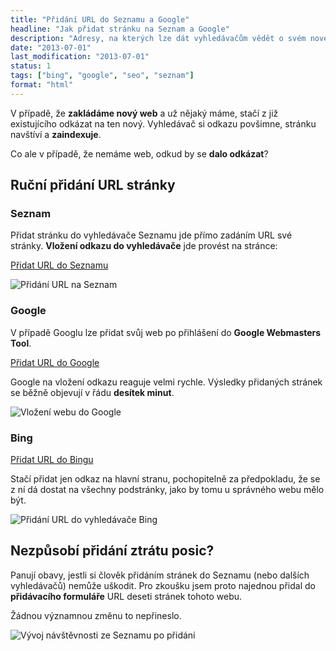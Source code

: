 ```yaml
---
title: "Přidání URL do Seznamu a Google"
headline: "Jak přidat stránku na Seznam a Google"
description: "Adresy, na kterých lze dát vyhledávačům vědět o svém novém webu."
date: "2013-07-01"
last_modification: "2013-07-01"
status: 1
tags: ["bing", "google", "seo", "seznam"]
format: "html"
---
```


<p>V případě, že <b>zakládáme nový web</b> a už nějaký máme, stačí z již existujícího odkázat na ten nový. Vyhledávač si odkazu povšimne, stránku navštíví a <b>zaindexuje</b>.</p>

<p>Co ale v případě, že nemáme web, odkud by se <b>dalo odkázat</b>?</p>




<h2>Ruční přidání URL stránky</h2>


<h3>Seznam</h3>

<p>Přidat stránku do vyhledávače Seznamu jde přímo zadáním URL své stránky. <b>Vložení odkazu do vyhledávače</b> jde provést na stránce:</p>

<p><a class=button href="http://search.seznam.cz/pridej-stranku">Přidat URL do Seznamu</a></p>

<p><img src="/files/pridat-url/seznam.png" alt="Přidání URL na Seznam" class="border"></p>



















<h3>Google</h3>

<p>V případě Googlu lze přidat svůj web po přihlášení do <b>Google Webmasters Tool</b>.</p>

<p><a class=button href="https://www.google.com/webmasters/tools/submit-url?">Přidat URL do Google</a></p>

<p>Google na vložení odkazu reaguje velmi rychle. Výsledky přidaných stránek se běžně objevují v řádu <b>desítek minut</b>.</p>

<p><img src="/files/pridat-url/google.png" alt="Vložení webu do Google" class="border"></p>






























<h3>Bing</h3>

<p><a class=button href="http://www.bing.com/toolbox/submit-site-url">Přidat URL do Bingu</a></p>

<p>Stačí přidat jen odkaz na hlavní stranu, pochopitelně za předpokladu, že se z ní dá dostat na všechny podstránky, jako by tomu u správného webu mělo být.</p>

<p><img src="/files/pridat-url/bing.png" alt="Přidání URL do vyhledávače Bing" class="border"></p>



























<h2 id="ztrata-posic">Nezpůsobí přidání ztrátu posic?</h2>

<p>Panují obavy, jestli si člověk přidáním stránek do Seznamu (nebo dalších vyhledávačů) nemůže uškodit. Pro zkoušku jsem proto najednou přidal do <b>přidávacího formuláře</b> URL deseti stránek tohoto webu.</p>

<p>Žádnou významnou změnu to nepřineslo.</p>

<p><img src="/files/pridat-url/pridani-seznam.png" alt="Vývoj návštěvnosti ze Seznamu po přidání" class="border"></p>